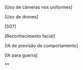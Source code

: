 [Uso de câmeras nos uniformes]

[Uso de drones]

[5G?]

[Reconhecimento facial]

[IA de previsão de comportamento]

[IA para guerra]

**
